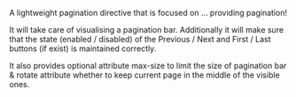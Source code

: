 A lightweight pagination directive that is focused on ... providing pagination!

It will take care of visualising a pagination bar. Additionally it will make sure that the state (enabled / disabled) of the Previous / Next and First / Last buttons (if exist) is maintained correctly.

It also provides optional attribute max-size to limit the size of pagination bar & rotate attribute whether to keep current page in the middle of the visible ones.